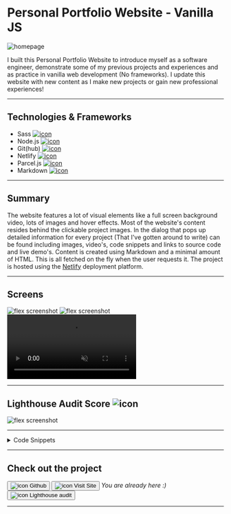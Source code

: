 # Personal Portfolio Website - Vanilla JS

![homepage](../projects/portfolio/portfolio.webp)

I built this Personal Portfolio Website to introduce myself as a software engineer, demonstrate some of my previous projects
and experiences and as practice in vanilla web development (No frameworks). I update this website with new content as I
make new projects or gain new professional experiences!

---

## Technologies & Frameworks

- Sass [![icon](../logos/tech/sass.png)](https://sass-lang.com/)
- Node.js [![icon](../logos/tech/nodejs.png)](https://www.nodejs.org/)
- Git(hub) [![icon](../logos/tech/github.png)](https://www.github.com/)
- Netlify [![icon](../logos/tech/netlify.png)](https://netlify.com/)
- Parcel.js [![icon](../logos/tech/parcel.png)](https://parceljs.org/)
- Markdown [![icon](../logos/tech/markdown.png)](https://daringfireball.net/projects/markdown/)

---

## Summary

The website features a lot of visual elements like a full screen background video, lots of images and hover effects.
Most of the website's content resides behind the clickable project images. In the dialog that pops up detailed information
for every project (That I've gotten around to write) can be found including images, video's, code snippets and links to source code
and live demo's. Content is created using Markdown and a minimal amount of HTML. This is all fetched on the fly when the user requests it.
The project is hosted using the [Netlify](https://netlify.com/) deployment platform.

---

## Screens

![flex screenshot](../projects/portfolio/portfolio_1.webp)
![flex screenshot](../projects/portfolio/portfolio_2.webp)
<video autoplay muted loop playsinline controls src="../projects/portfolio/portfolio.webm"></video>

---

## Lighthouse Audit Score ![icon](../logos/tech/lighthouse.png)

![flex screenshot](../projects/portfolio/lighthouse.png)

---

<details>
  <summary>Code Snippets</summary>
<div>

The following are some code snippets of pieces of code I'm proud of from this project. The snippets demonstrate clean, concise and powerful code. _(Code has been compacted)_

**Main JavaScript file**\
The main JavaScript file is responsible for initializing the application, loading in dynamic data and responding to
user events. The file is written to be as straight forward and readable as possible while performing many essential functions
of the application.

```
function init() {
  document.getElementById('age').innerHTML = calculateYearsSinceDate(new Date('10-10-1998'))
  document.getElementById('years').innerHTML = calculateYearsSinceDate(new Date('1-7-2011'))

  window.addEventListener('scroll', () => onScroll())
  window.addEventListener('resize', () => onResize())
  window.addEventListener('keydown', e => escapeKeyListener(e))
  window.addEventListener('popstate', e => openDialogFromPathname(e.path[0].location.pathname))

  onScroll()
  onResize()

  loadProjects()
  openDialogFromPathname(window.location.pathname)
}

async function buildDialogContent (data, projectName) {
  const currentProject = projectsData[projectName]
  const doc = document.createRange().createContextualFragment(data.toString()) // Create HTML fragment from HTML string
  const title = doc.querySelector('h1')

  if (title) {
    if (currentProject?.timestampFrom && !currentProject?.timestampTo) { title.nextElementSibling.insertAdjacentHTML('beforebegin', `<p style="display: inline-block; margin: 0;"><b>To:</b> Present`) }
    if (currentProject?.timestampTo) { title.nextElementSibling.insertAdjacentHTML('beforebegin',  `<p style="display: inline-block; margin: 0;"><b>To:</b> ${new Date(currentProject?.timestampTo).toDateString().replace(/^\S+\s/,'')}</p>`) }
    if (currentProject?.timestampFrom) { title.nextElementSibling.insertAdjacentHTML('beforebegin', `<p style="display: inline-block; margin: 0 1em 0 0;"><b>From:</b> ${new Date(currentProject?.timestampFrom).toDateString().replace(/^\S+\s/,'')}</p>`) }
    title.style.marginBottom = '.2em' } // Set title style

  if (currentProject?.gitHub) { doc.querySelector('a[href^="https://github.com/alianza/"] button')?.insertAdjacentHTML('beforeend', ` <b>Last updated:</b> ${new Date(await getRepositoryLatestCommitDate(currentProject?.gitHub)).toDateString().replace(/^\S+\s/,'')}`) }

  doc.querySelectorAll('[alt]:not([alt=""])').forEach(e => { e.classList.add(e.getAttribute('alt').split(' ')[0]) }) // set classnames from first alt attribute value
  doc.querySelectorAll('img.flex').forEach( e => { e.parentElement.classList.add('flex') }) // Set flex attribute for flex images parent
  doc.querySelectorAll('details').forEach((e) => { new Accordion(e) }) // Set Accordion animation for all details tags
  doc.querySelectorAll('a').forEach((e) => {e.setAttribute('target', '_blank'); e.setAttribute('rel', 'noopener') }) // Open all links in new tabs

  constants.dialogContent.innerHTML = '' // Clear dialog
  constants.dialogContent.append(doc) // Fill dialog with data
  document.querySelector('.dialog__content-wrapper').scrollTop = 0 // Scroll dialog to top
  hljs.highlightAll() // Highlight code blocks with Highlight.js
  collapseNavBar() // Force navBar to collapse (if at top of page scroll down first)
  constants.navBar.classList.remove('open') // Collapse mobile nav bar menu
  openDialog()
}

function getDialogContent(projectName) {
  showLoader()
  registerHljsLanguages()
  fetch(`/markdown/${projectName}.md`).then(response => response.text()).then(data => { // Get markdown for project
    data = marked(data) // Convert markdown to HTML
    if (!data.toString().includes('<!doctype html>')) { buildDialogContent(data, projectName) } // If successful
    else { getDialogContent('404') } // Else retrieve 404 page
  }).catch(error => { console.error('Error:', error); alert('Error loading project...') })
}

function openDialog() {
  hideLoader();
  document.body.classList.add('scroll_disabled')
  constants.dialog.setAttribute('open', '')
}

function openDialogFromPathname(pathname) {
  let projectName = pathname.replace('/', '')
  if (pathname !== '/') { getDialogContent(projectName) } // If not on root page open dialog from path (projectName)
  else { closeDialog() }
}

function loadProjects() {
  fetch('/projects/projects.json').then(response => response.json()).then(projects => {
    projectsData = projects;
    document.querySelector('#experiences .wrapper').innerHTML = ''
    Object.entries(projectsData).forEach(([name, project], index) => { // Iterate through projects and append to dom
      document.querySelector('#experiences .wrapper').insertAdjacentHTML('beforeend',
      `<div class="col clickable ${index > 5 ? 'hidden' : ''}" onclick="onProjectClick(this.dataset.name)" data-name="${name}" data-team="${project.team}" data-tech="${project.tech}">
                <img class="img" alt="${name} project" src="../projects/${name}/${name}.webp" onerror="this.src='../tile.webp'"/>
            <h3>${project.name} - ${project.suffix}</h3>
          </div>`)
    })
    document.querySelector('.load-more').classList.remove('hidden')
  }).catch(error => { console.error('Error:', error); alert('Error loading projects...') })
}

function registerHljsLanguages() {
  import('highlight.js/lib/languages/javascript.js').then(javascript => { hljs.registerLanguage('javascript', javascript) })
  import('highlight.js/lib/languages/kotlin.js').then(kotlin => { hljs.registerLanguage('kotlin', kotlin) })
  import('highlight.js/lib/languages/xml.js').then(xml => { hljs.registerLanguage('xml', xml) })
}

window.openCV = () => { // Ask for language preference and open CV pdf blob
  if (confirm("Open English version?")) { getAndViewBlob(`/cv/Curriculum Vitae Jan-Willem van Bremen 500779265 - English.pdf`) }
  else if (confirm("Open Dutch version?")) { getAndViewBlob(`/cv/Curriculum Vitae Jan-Willem van Bremen 500779265.pdf`) }
}

window.onLogoClick = () => {
  window.history.pushState(null, null, window.location.origin)
  closeDialog()
  constants.navBar.classList.remove('open')
  window.scrollTo({ top: 0, behavior: 'smooth' })
}

window.handleMenuClick = (elem) => {
  const targetElem = document.getElementById(elem.dataset.linkTo)
  window.scrollTo({top: targetElem.offsetTop - constants.topOffsetSmall, behavior: 'smooth'})
  if (constants.dialog.hasAttribute('open')) { closeDialog() }
}

window.onMenuButtonClick = () => { constants.navBar.classList.toggle('open') }

window.closeDialog = () => {
  if (window.location.pathname !== '/') { window.history.pushState(null, null, window.location.origin) }
  document.body.classList.remove('scroll_disabled')
  constants.dialog.removeAttribute('open')
}

window.onProjectClick = (projectName) => {
  getDialogContent(projectName)
  if (!window.location.pathname.includes(projectName)) { window.history.pushState(null, projectName, '/' + projectName) }
}

init()
```

**Index.html**\
The index.html is the initial page that is loaded. It contains the header, footer and the container main content.
The projects and past experiences are loaded in the main content using JavaScript.

```
<!doctype html>
<html lang="en">

<head>
    <meta charset="utf-8">
    <title>Jan-Willem van Bremen - Portfolio</title>
    <meta name="description" content="Portfolio website Jan-Willem van Bremen - Software Engineer">
    <meta name="viewport" content="width=device-width, initial-scale=1">

    <link rel="manifest" href="site.webmanifest">

    <link rel="stylesheet" href="css/main.css">

    <meta name="theme-color" content="#222">
</head>

<body>

<nav id="navbar">
    <div class="navbar__logo">
        <h1 id="logo" onclick="onLogoClick()">J.W.</h1>
    </div>
    <div class="navbar__menu">
        <span onclick="handleMenuClick(this)" data-link-to="about_me">About me</span>
        <span onclick="handleMenuClick(this)" data-link-to="experiences">Experiences</span>
        <span onclick="openCV()" data-link-to="curriculum_vitae">Curriculum Vitae</span>
        <span onclick="handleMenuClick(this)" data-link-to="contact">Contact</span>
    </div>
    <div class="navbar__mobile" onclick="onMenuButtonClick()"><h1>☰</h1></div>
</nav>

<header id="cover">
    <div class="cover__title">
        <h1>Jan-Willem van Bremen</h1>
        <h2>Software developer, Skateboarder & Model!</h2>
    </div>
    <video class="cover__video" id="vid" autoplay playsinline muted loop>
        <source src="static/cover_video.webm" type="video/webm">
        <source src="static/cover_video.mp4" type="video/mp4">
    </video>
</header>

<main id="content">
    <section id="about_me">
        <div class="container">
            <h1>About me!</h1>
            <div class="wrapper">
                <div class="col" data-name="portrait">
                    <img class="img" alt="portrait" src="static/portrait.webp">
                    <h3>Who I am</h3>
                    <p>My name is Jan-Willem van Bremen. I'm a <span id="age"></span> year old software engineer,
                        skateboarder and model from Amsterdam! I'm a very social, diligent and precise person who can concentrate for long periods of time.
                        I work well both solo and in development teams!</p>
                </div>
                <div class="col" data-name="professional">
                    <video class="img" autoplay playsinline muted loop>
                        <source src="static/professional.webm" type="video/webm">
                        <source src="static/professional.mp4" type="video/mp4">
                    </video>
                    <h3>What I do professionally</h3>
                    <p>Professionally I am a Software Engineer focussing on front-end web-development and a bit of Android development.
                        I do this using technologies & techniques like HTML, (S)CSS, Type/JavaScript, Node.js, web frameworks (React, Vue), Git(hub), Agile Scrum and more!
                        Check out some of my experiences & projects! </p>
                </div>
                <div class="col" data-name="fun">
                    <img class="img" alt="fun" src="static/fun.webp"/>
                    <h3>What I do for fun</h3>
                    <p>For fun I have been practicing skateboarding for <span id="years"></span> years on an amateur level.
                      During my skateboarding career I have been sponsored by different brands and shops.
                      Next to that I also do some model work for various street wear brands in Amsterdam.</p>
                </div>
            </div>
        </div>
    </section>

    <section id="experiences">
        <div class="container">
            <h1>Experiences & Projects</h1>
            <div class="wrapper">
                <!-- Experiences to be added dynamically by js -->
                <h2>JavaScript is required to view Experiences & Projects...</h2>
            </div>
            <button class="button load-more hidden" onclick="document.querySelectorAll('#experiences .clickable').forEach(e => { e.classList.remove('hidden') }); this.remove()">Load more projects...</button>
        </div>
    </section>

    <section id="contact">
        <div class="container">
            <h1>Contact me!</h1>
            <div class="wrapper">
                <div class="col">
                    <h3>Send me a message!</h3>
                    <form class="contact_form" name="contact" method="POST" data-netlify="true" data-netlify-recaptcha="true">
                        <div class="contact_form__left">
                            <span>
                                <input id="name" class="balloon" type="text" placeholder="Your full name" name="name" required/>
                              <label for="name">Name</label>
                            </span>
                            <span>
                                <input id="email" class="balloon" type="email" placeholder="Your Email address" name="email" required/>
                              <label for="email">Email</label>
                            </span>
                        </div>
                        <div class="contact_form__right">
                            <span>
                             <textarea id="message" class="balloon balloon-big-indent" rows="5" placeholder="Your message to me :)" name="message" required></textarea>
                              <label for="message">Message</label>
                            </span>
                        </div>
                        <div class="contact_form__bottom">
                            <button type="submit">Send</button>
                            <div data-netlify-recaptcha="true"></div>
                        </div>
                    </form>
                </div>
                <div class="col">
                    <h3>Or, Email me directly! @ <a href="mailto:janwillemvanbremen@live.nl">janwillemvanbremen@live.nl</a></h3>
                </div>
            </div>
        </div>
    </section>
</main>

<footer id="footer">
    <span class="footer__author">Jan-Willem van Bremen</span>
    <div class="footer__social-media">
        <a href="https://www.linkedin.com/in/jan-willem/">LinkedIn</a>
        <a href="https://www.facebook.com/janwillem.van.bremen.9/">Facebook</a>
        <a href="https://www.instagram.com/jan_willem.van.bremen/">Instagram</a>
        <a href="https://github.com/alianza">GitHub</a>
        <a href="mailto:janwillemvanbremen@live.nl">📧 Email</a>
        <a href="tel:+31657118462">📞 Phone</a>
    </div>
</footer>

<div id="loader">
    <div></div>
</div>

<dialog id="dialog">
    <div class="dialog__backdrop" onclick="closeDialog()"></div>
    <div class="dialog__content-wrapper">
        <div onclick="closeDialog()" class="dialog__close-button">✖</div>
        <div class="dialog__container">
            <div class="dialog__content" id="dialog-content"></div>
        </div>
    </div>
</dialog>

<script defer src="js/main.js"></script>

</body>

</html>

```

</div>
</details>

---

## Check out the project

[<button>![icon](../logos/tech/github.png) Github</button>](https://github.com/alianza/portfolio)
[<button>![icon](../projects/portfolio/portfolio.webp) Visit Site</button>](https://jwvbremen.nl/) _You are already here :)_
[<button>![icon](../logos/tech/lighthouse.png) Lighthouse audit</button>](/projects/portfolio/lighthouse.html)

---
